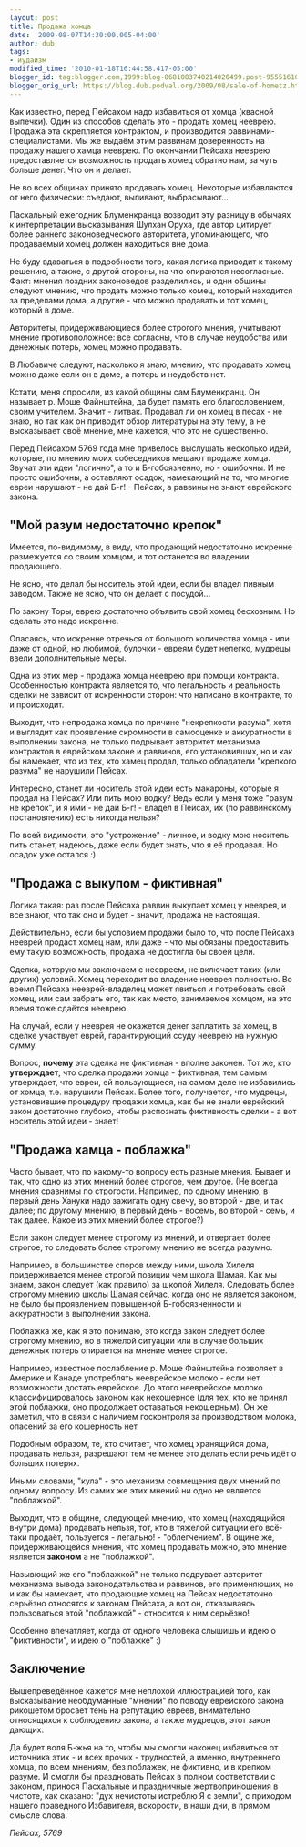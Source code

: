 ```yaml
---
layout: post
title: Продажа хомца
date: '2009-08-07T14:30:00.005-04:00'
author: dub
tags:
- иудаизм
modified_time: '2010-01-18T16:44:58.417-05:00'
blogger_id: tag:blogger.com,1999:blog-8681083740214020499.post-955516106404764258
blogger_orig_url: https://blog.dub.podval.org/2009/08/sale-of-hometz.html
---
```


Как известно, перед Пейсахом надо избавиться от хомца (квасной выпечки).
Один из способов сделать это - продать хомец нееврею.
Продажа эта скрепляется контрактом, и производится раввинами-специалистами.
Мы же выдаём этим раввинам доверенность на продажу нашего хамца нееврею.
По окончании Пейсаха нееврею предоставляется возможность продать хомец обратно нам, за чуть больше денег.
Что он и делает.

Не во всех общинах принято продавать хомец. Некоторые избавляются от него физически: съедают, выпивают, выбрасывают...

Пасхальный ежегодник Блуменкранца возводит эту разницу в обычаях к интерпретации высказывания Шулхан Оруха, где автор
цитирует более раннего законоведческого авторитета, упоминающего, что продаваемый хомец должен находиться вне дома.

Не буду вдаваться в подробности того, какая логика приводит к такому решению, а также, с другой стороны, на что
опираются несогласные. Факт: мнения поздних законоведов разделились, и одни общины следуют мнению, что продать
можно только хомец, который находится за пределами дома, а другие - что можно продавать и тот хомец, который в доме.

Авторитеты, придерживающиеся более строгого мнения, учитывают мнение противоположное: все согласны, что в случае
неудобства или денежных потерь, хомец можно продавать.

В Любавиче следуют, насколько я знаю, мнению, что продавать хомец можно даже если он
в доме, а потерь и неудобств нет.

Кстати, меня спросили, из какой общины сам Блуменкранц. Он называет р. Моше Файнштейна, да будет память его
благословением, своим учителем. Значит - литвак. Продавал ли он хомец в песах - не знаю, но так как он приводит
обзор литературы на эту тему, а не высказывает своё мнение, мне кажется, что это не существенно.

Перед Пейсахом 5769 года мне привелось выслушать несколько идей, которые, по мнению
моих собеседников мешают продаже хомца. Звучат эти идеи "логично", а то и Б-гобоязненно,
но - ошибочны. И не просто ошибочны, а оставляют осадок, намекающий на то, что многие евреи
нарушают - не дай Б-г! - Пейсах, а раввины не знают еврейского закона.


## "Мой разум недостаточно крепок" ##

Имеется, по-видимому, в виду, что продающий недостаточно искренне размежуется со своим
хомцом, и тот останется во владении продающего.

Не ясно, что делал бы носитель этой идеи, если бы владел пивным заводом. Также не ясно, что он делает с посудой...

По закону Торы, еврею достаточно объявить свой хомец бесхозным. Но сделать это надо искренне.

Опасаясь, что искренне отречься от большого количества хомца - или даже от одной, но любимой, булочки - евреям будет
нелегко, мудрецы ввели дополнительные меры.

Одна из этих мер - продажа хомца нееврею при помощи контракта. Особенностью контракта является то, что легальность
и реальность сделки не зависит от искренности сторон: что написано в контракте, то и происходит.

Выходит, что непродажа хомца по причине "некрепкости разума", хотя и выглядит как
проявление скромности в самооценке и аккуратности в выполнении закона, не только подрывает
авторитет механизма контрактов в еврейском законе и раввинов, его установивших, но и как бы намекает, что из тех,
кто хамец продал, только обладатели "крепкого разума" не нарушили Пейсах.

Интересно, станет ли носитель этой идеи есть макароны, которые я продал на Пейсах? Или пить мою водку?
Ведь если у меня тоже "разум не крепок", и я ими - не дай Б-г! - владел в Пейсах, их (по раввинскому постановлению)
есть никогда нельзя?

По всей видимости, это "устрожение" - личное, и водку мою носитель пить станет, надеюсь, даже если будет знать,
что я её продавал. Но осадок уже остался :)

## "Продажа с выкупом - фиктивная" ##

Логика такая: раз после Пейсаха раввин выкупает хомец у нееврея, и все знают, что так оно
и будет - значит, продажа не настоящая.

Действительно, если бы условием продажи было то, что после Пейсаха нееврей продаст хомец нам,
или даже - что мы обязаны предоставить ему такую возможность, продажа не достигла бы своей цели.

Сделка, которую мы заключаем с неевреем, не включает таких (или других) условий. Хомец
переходит во владение нееврея полностью. Во время Пейсаха нееврей-владелец может
явиться и потребовать свой хомец, или сам забрать его, так как место, занимаемое хомцом,
на это время тоже сдаётся нееврею.

На случай, если у нееврея не окажется денег заплатить за хомец, в сделке участвует еврей,
гарантирующий ссуду нееврею на нужную сумму.

Вопрос, **почему** эта сделка не фиктивная - вполне законен. Тот же, кто **утверждает**, что сделка продажи
хомца - фиктивная, тем самым утверждает, что евреи, ей пользующиеся, на самом деле не избавились от хомца,
т.е. нарушили Пейсах. Более того, получается, что мудрецы, установившие процедуру продажи хомца, как бы не знали
еврейский закон достаточно глубоко, чтобы распознать фиктивность сделки - а вот носитель этой идеи - знает!


## "Продажа хамца - поблажка" ##

Часто бывает, что по какому-то вопросу есть разные мнения. Бывает и так, что одно из этих мнений более строгое,
чем другое. (Не всегда мнения сравнимы по строгости. Например, по одному мнению, в первый день Хануки надо зажигать
одну свечу, во второй - две, и так далее; по другому мнению, в первый день - восемь, во второй - семь, и так далее.
Какое из этих мнений более строгое?)

Если закон следует менее строгому из мнений, и отвергает более строгое, то следовать более строгому мнению
не всегда разумно.

Например, в большинстве споров между ними, школа Хилеля придерживается менее строгой позиции чем школа Шамая.
Как мы знаем, закон следует (как правило) за школой Хилеля. Следовать более строгому мнению школы Шамая сейчас,
когда оно не является законом, не было бы проявлением повышенной Б-гобоязненности и аккуратности в выполнении закона.

Поблажка же, как я это понимаю, это когда закон следует более строгому мнению, но в тяжелой ситуации или в случае
больших денежных потерь опирается на мнение менее строгое.

Например, известное послабление р. Моше Файнштейна позволяет в Америке и Канаде употреблять
нееврейское молоко - если нет возможности достать еврейское. До этого нееврейское молоко
классифицировалось законом как некошерное (для тех, кто не принял этой поблажки, оно продолжает
оставаться некошерным). Он же заметил, что в связи с наличием госконтроля за производством
молока, опасений за его кошерность нет.

Подобным образом, те, кто считает, что хомец хранящийся дома, продавать нельзя, разрешают тем
не менее это делать если речь идёт о больших потерях.

Иными словами, "кула" - это механизм совмещения двух мнений по одному вопросу. Из самих же
этих мнений ни одно не является "поблажкой".

Выходит, что в общине, следующей мнению, что хомец (находящийся внутри дома) продавать нельзя, тот, кто в тяжелой
ситуации его всё-таки продаёт, пользуется - легально! - "облегчением". В ощине же, придерживающейся мнения, что хомец
продавать можно, это мнение является **законом** а не "поблажкой".

Назывющий же его "поблажкой" не только подрувает авторитет механизма вывода законодательства
и раввинов, его применяющих, но и как бы намекает, что продающие хомец на Пейсах недостаточно
серьёзно относятся к законам Пейсаха, а вот он, отказываясь пользоваться этой "поблажкой" -
относится к ним серьёзно!

Особенно впечатляет, когда от одного человека слышишь и идею о "фиктивности", и идею о
"поблажке" :)

## Заключение ##

Вышепреведённое кажется мне неплохой иллюстрацией того, как высказывание необдуманные
"мнений" по поводу еврейского закона рикошетом бросает тень на репутацию евреев,
внимательно относящихся к соблюдению закона, а также мудрецов, этот закон дающих.

Да будет воля Б-жья на то, чтобы мы смогли наконец избавиться от источника этих -
и всех прочих - трудностей, а именно, внутреннего хомца, по всем мнениям, без поблажек,
не фиктивно, и в крепком разуме. И смогли бы праздновать Пейсах в полном соответствии
с законом, принося Пасхальные и праздничные жертвоприношения в чистоте, как сказано:
"дух нечистоты истреблю Я с земли", с приходом нашего праведного Избавителя, вскорости,
в наши дни, в прямом смысле слова.

*Пейсах, 5769*
